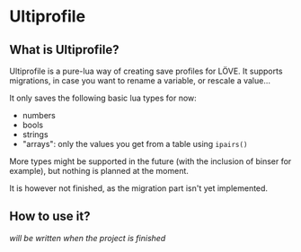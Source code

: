 # Ultiprofile
## What is Ultiprofile?
Ultiprofile is a pure-lua way of creating save profiles for LÖVE. It supports
migrations, in case you want to rename a variable, or rescale a value…

It only saves the following basic lua types for now:
- numbers
- bools
- strings
- "arrays": only the values you get from a table using `ipairs()`

More types might be supported in the future (with the inclusion of binser for
example), but nothing is planned at the moment.

It is however not finished, as the migration part isn't yet implemented.

## How to use it?
*will be written when the project is finished*
